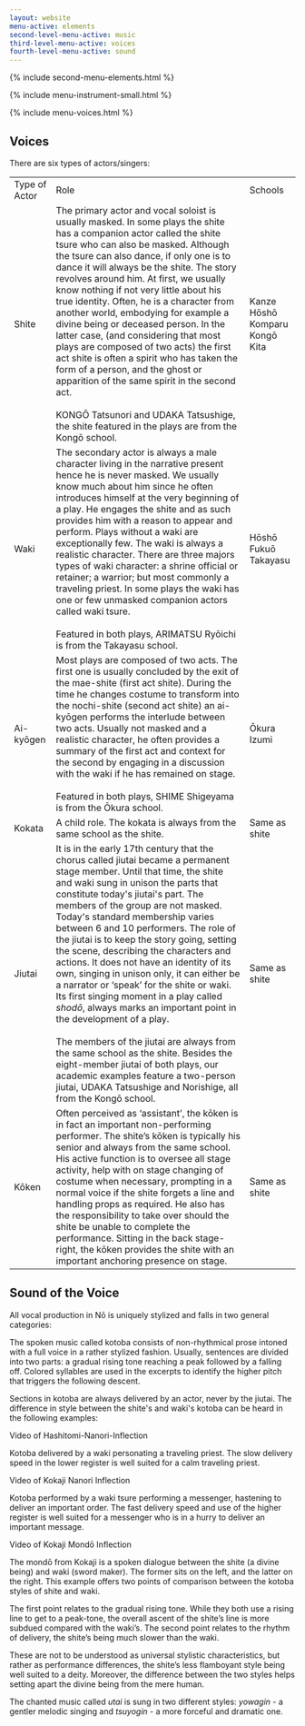 ```yaml
---
layout: website
menu-active: elements
second-level-menu-active: music
third-level-menu-active: voices
fourth-level-menu-active: sound
---
```


{% include second-menu-elements.html %}

{% include menu-instrument-small.html %}


<main class="page-content">

  <div class="wrapper">
    {% include menu-voices.html %}
  </div>

  <div class="text-container">
    <h2>Voices</h2>
    <p>There are six types of actors/singers:</p>
  </div>
  <table class="content-table">
    <tr class="content-table__row--header">
      <td class="content-table__column">Type of Actor</td>
      <td class="content-table__column">Role</td>
      <td class="content-table__column">Schools</td>
    </tr>
    <tr class="content-table__row">
      <td class="content-table__column">Shite</td>
      <td class="content-table__column">The primary actor and vocal soloist is usually masked. In some plays the shite has a companion actor called the shite tsure who can also be masked. Although the tsure can also dance, if only one is to dance it will always be the shite. The story revolves around him. At first, we usually know nothing if not very little about his true identity. Often, he is a character from another world, embodying for example a divine being or deceased person. In the latter case, (and considering that most plays are composed of two acts) the first act shite is often a spirit who has taken the form of a person, and the ghost or apparition of the same spirit in the second act.<br><br>KONGŌ Tatsunori and UDAKA Tatsushige, the shite featured in the plays are from the Kongō school.</td>
      <td class="content-table__column">Kanze<br>Hōshō<br>Komparu<br>Kongō<br>Kita</td>
    </tr>
    <tr class="content-table__row">
      <td class="content-table__column">Waki</td>
      <td class="content-table__column">The secondary actor is always a male character living in the narrative present hence he is never masked. We usually know much about him since he often introduces himself at the very beginning of a play. He engages the shite and as such provides him with a reason to appear and perform. Plays without a waki are exceptionally few. The waki is always a realistic character. There are three majors types of waki character: a shrine official or retainer; a warrior; but most commonly a traveling priest. In some plays the waki has one or few unmasked companion actors called waki tsure. <br><br>Featured in both plays, ARIMATSU Ryōichi is from the Takayasu school.</td>
      <td class="content-table__column">Hōshō<br>Fukuō<br>Takayasu</td>
    </tr>
    <tr class="content-table__row">
      <td class="content-table__column">Ai-kyōgen</td>
      <td class="content-table__column">Most plays are composed of two acts. The first one is usually concluded by the exit of the mae-shite (first act shite). During the time he changes costume to transform into the nochi-shite (second act shite) an ai-kyōgen performs the interlude between two acts. Usually not masked and a realistic character, he often provides a summary of the first act and context for the second by engaging in a discussion with the waki if he has remained on stage. <br><br>Featured in both plays, SHIME Shigeyama is from the Ōkura school.</td>
      <td class="content-table__column">Ōkura<br>Izumi</td>
    </tr>
    <tr class="content-table__row">
      <td class="content-table__column">Kokata</td>
      <td class="content-table__column">A child role. The kokata is always from the same school as the shite.</td>
      <td class="content-table__column">Same as shite</td>
    </tr>
    <tr class="content-table__row">
      <td class="content-table__column">Jiutai</td>
      <td class="content-table__column">It is in the early 17th century that the chorus called jiutai became a permanent stage member. Until that time, the shite and waki sung in unison the parts that constitute today's jiutai's part. The members of the group are not masked. Today's standard membership varies between 6 and 10 performers. The role of the jiutai is to keep the story going, setting the scene, describing the characters and actions.  It does not have an identity of its own, singing in unison only, it can either be a narrator or ‘speak’ for the shite or waki. Its first singing moment in a play called <em>shodō</em>, always marks an important point in the development of a play. <br><br>The members of the jiutai are always from the same school as the shite. Besides the eight-member jiutai of both plays, our academic examples feature a two-person jiutai, UDAKA Tatsushige and Norishige, all from the Kongō school.</td>
      <td class="content-table__column">Same as shite</td>
    </tr>
    <tr class="content-table__row">
      <td class="content-table__column">Kōken</td>
      <td class="content-table__column">Often perceived as ‘assistant’, the kōken is in fact an important non-performing performer. The shite’s kōken is typically his senior and always from the same school. His active function is to oversee all stage activity, help with on stage changing of costume when necessary, prompting in a normal voice if the shite forgets a line and handling props as required. He also has the responsibility to take over should the shite be unable to complete the performance. Sitting in the back stage-right, the kōken provides the shite with an important anchoring presence on stage.</td>
      <td class="content-table__column">Same as shite</td>
    </tr>
  </table>

  <div class="text-container">
    <h2>Sound of the Voice</h2>
    <p>All vocal production in Nō is uniquely stylized and falls in two general categories: </p>
  </div>

  <div class="tabs-container">
    <div class="tabs-container__links">
      <div class="wrapper">
        <div id="tabs"></div>
      </div>
    </div>
    <div class="tabs-container__content">
      <div class="wrapper">
        <section id='spoken' title='Spoken' class='tabbed-narrative'>
          <p>The spoken music called kotoba consists of non-rhythmical prose intoned with a full voice in a rather stylized fashion. Usually, sentences are divided into two parts: a gradual rising tone reaching a peak followed by a falling off.  Colored syllables are used in the excerpts to identify the higher pitch that triggers the following descent.</p>
          <p>Sections in kotoba are always delivered by an actor, never by the jiutai. The difference in style between the shite's and waki's kotoba can be heard in the following examples:</p>
        </section>
        <section id='Hashitomi-Nanori-Inflection' title='Hashitomi Nanori Inflection' class='tabbed-narrative'>
          <p>Video of Hashitomi-Nanori-Inflection</p>
          <p>Kotoba delivered by a waki personating a traveling priest. The slow delivery speed in the lower register is well suited for a calm traveling priest.</p>
        </section>
        <section id='Kokaji-Nanori-Inflection' title='Kokaji Nanori Inflection' class='tabbed-narrative'>
          <p>Video of Kokaji Nanori Inflection</p>
          <p>Kotoba performed by a waki tsure performing a messenger, hastening to deliver an important order. The fast delivery speed and use of the higher register is well suited for a messenger who is in a hurry to deliver an important message.</p>
        </section>
        <section id='Kokaji-Mondō-Inflection' title='Kokaji Mondō Inflection' class='tabbed-narrative'>
          <p>Video of Kokaji Mondō Inflection</p>
          <p>The mondō from Kokaji is a spoken dialogue between the  shite (a divine being)  and waki (sword maker). The former sits on the left, and the latter on the right. This example offers two points of comparison between the kotoba styles of shite and waki.</p>
          <p>The first point relates to the gradual rising tone. While they both use a rising line to get to a peak-tone, the overall ascent of the shite’s line is more subdued compared with the waki’s. The second point relates to the rhythm of delivery, the shite’s being much slower than the waki.</p>
          <p>These are not to be understood as universal stylistic characteristics, but rather as performance differences, the shite’s less flamboyant style being well suited to a deity. Moreover, the difference between the two styles helps setting apart the divine being from the mere human.</p>
        </section>
      <section id='chanted' title='Chanted' class='tabbed-narrative'>
        <p>The chanted music called <em>utai</em> is sung in two different styles: <em>yowagin</em> - a gentler melodic singing and <em>tsuyogin</em> - a more forceful and dramatic one.</p>
      </section>
      </div>
    </div>
  </div>
</main>


